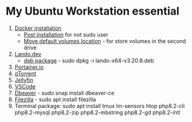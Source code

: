 # My Ubuntu Workstation essential


1. [Docker installation](https://docs.docker.com/engine/install/ubuntu/)
    - [Post installation](https://docs.docker.com/engine/install/linux-postinstall/) for not sudo user
    - [Move default volumes location](https://stackoverflow.com/questions/36014554/how-to-change-the-default-location-for-docker-create-volume-command) - for store volumes in the second drive
2. [Lando.dev](https://docs.lando.dev/install/linux.html)
    - [deb package](https://github.com/lando/lando/releases/download/v3.20.8/lando-x64-v3.20.8.deb) - sudo dpkg -i lando-x64-v3.20.8.deb
3. [Portainer.io](https://docs.portainer.io/start/install-ce/server/docker/linux)
4. [qTorrent](https://docs.linuxserver.io/images/docker-qbittorrent/)
5. [Jellyfin](https://docs.linuxserver.io/images/docker-jellyfin/#docker-cli-click-here-for-more-info)
6. [VSCode](https://code.visualstudio.com/Download)
7. [Dbeaver](https://dbeaver.io/download/) - sudo snap install dbeaver-ce
8. [Filezilla]() - sudo apt install filezilla
9. Terminal package: sudo apt install tmux lm-sensors htop php8.2-cli php8.2-mysql php8.2-zip php8.2-mbstring php8.2-gd php8.2-intl
